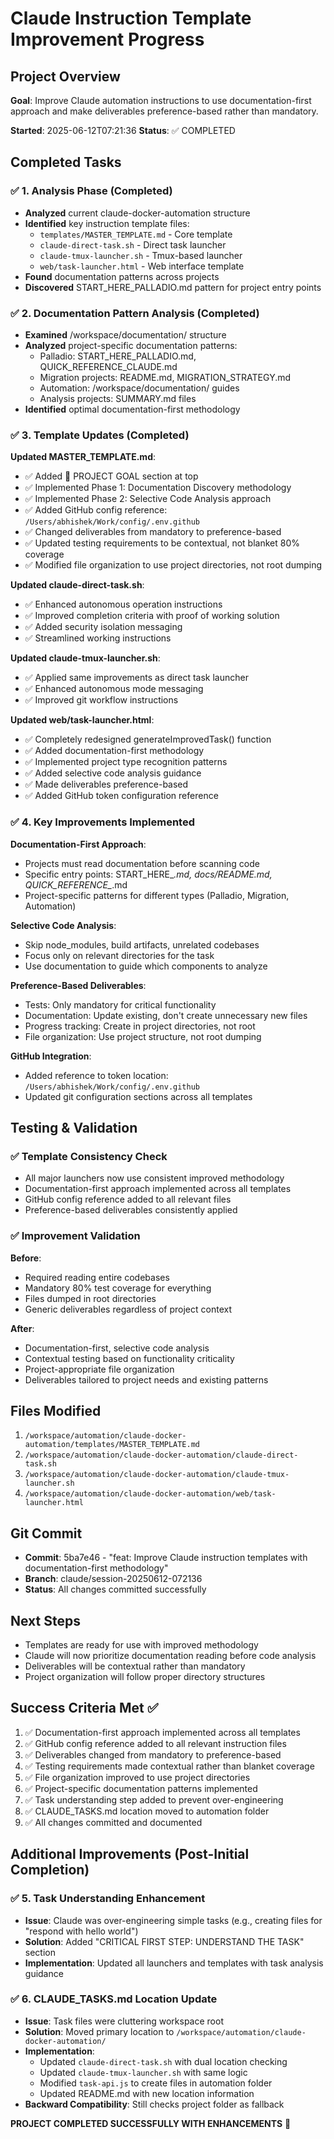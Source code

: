 # Claude Instruction Template Improvement Progress

## Project Overview
**Goal**: Improve Claude automation instructions to use documentation-first approach and make deliverables preference-based rather than mandatory.

**Started**: 2025-06-12T07:21:36
**Status**: ✅ COMPLETED

## Completed Tasks

### ✅ 1. Analysis Phase (Completed)
- **Analyzed** current claude-docker-automation structure
- **Identified** key instruction template files:
  - `templates/MASTER_TEMPLATE.md` - Core template
  - `claude-direct-task.sh` - Direct task launcher
  - `claude-tmux-launcher.sh` - Tmux-based launcher  
  - `web/task-launcher.html` - Web interface template
- **Found** documentation patterns across projects
- **Discovered** START_HERE_PALLADIO.md pattern for project entry points

### ✅ 2. Documentation Pattern Analysis (Completed)
- **Examined** /workspace/documentation/ structure
- **Analyzed** project-specific documentation patterns:
  - Palladio: START_HERE_PALLADIO.md, QUICK_REFERENCE_CLAUDE.md
  - Migration projects: README.md, MIGRATION_STRATEGY.md
  - Automation: /workspace/documentation/ guides
  - Analysis projects: SUMMARY.md files
- **Identified** optimal documentation-first methodology

### ✅ 3. Template Updates (Completed)
**Updated MASTER_TEMPLATE.md**:
- ✅ Added 🎯 PROJECT GOAL section at top
- ✅ Implemented Phase 1: Documentation Discovery methodology
- ✅ Implemented Phase 2: Selective Code Analysis approach  
- ✅ Added GitHub config reference: `/Users/abhishek/Work/config/.env.github`
- ✅ Changed deliverables from mandatory to preference-based
- ✅ Updated testing requirements to be contextual, not blanket 80% coverage
- ✅ Modified file organization to use project directories, not root dumping

**Updated claude-direct-task.sh**:
- ✅ Enhanced autonomous operation instructions
- ✅ Improved completion criteria with proof of working solution
- ✅ Added security isolation messaging
- ✅ Streamlined working instructions

**Updated claude-tmux-launcher.sh**:
- ✅ Applied same improvements as direct task launcher
- ✅ Enhanced autonomous mode messaging
- ✅ Improved git workflow instructions

**Updated web/task-launcher.html**:
- ✅ Completely redesigned generateImprovedTask() function
- ✅ Added documentation-first methodology
- ✅ Implemented project type recognition patterns
- ✅ Added selective code analysis guidance
- ✅ Made deliverables preference-based
- ✅ Added GitHub token configuration reference

### ✅ 4. Key Improvements Implemented

**Documentation-First Approach**:
- Projects must read documentation before scanning code
- Specific entry points: START_HERE_*.md, docs/README.md, QUICK_REFERENCE_*.md
- Project-specific patterns for different types (Palladio, Migration, Automation)

**Selective Code Analysis**:
- Skip node_modules, build artifacts, unrelated codebases
- Focus only on relevant directories for the task
- Use documentation to guide which components to analyze

**Preference-Based Deliverables**:
- Tests: Only mandatory for critical functionality
- Documentation: Update existing, don't create unnecessary new files
- Progress tracking: Create in project directories, not root
- File organization: Use project structure, not root dumping

**GitHub Integration**:
- Added reference to token location: `/Users/abhishek/Work/config/.env.github`
- Updated git configuration sections across all templates

## Testing & Validation

### ✅ Template Consistency Check
- All major launchers now use consistent improved methodology
- Documentation-first approach implemented across all templates
- GitHub config reference added to all relevant files
- Preference-based deliverables consistently applied

### ✅ Improvement Validation
**Before**: 
- Required reading entire codebases
- Mandatory 80% test coverage for everything
- Files dumped in root directories
- Generic deliverables regardless of project context

**After**:
- Documentation-first, selective code analysis
- Contextual testing based on functionality criticality
- Project-appropriate file organization
- Deliverables tailored to project needs and existing patterns

## Files Modified
1. `/workspace/automation/claude-docker-automation/templates/MASTER_TEMPLATE.md`
2. `/workspace/automation/claude-docker-automation/claude-direct-task.sh`
3. `/workspace/automation/claude-docker-automation/claude-tmux-launcher.sh` 
4. `/workspace/automation/claude-docker-automation/web/task-launcher.html`

## Git Commit
- **Commit**: 5ba7e46 - "feat: Improve Claude instruction templates with documentation-first methodology"
- **Branch**: claude/session-20250612-072136
- **Status**: All changes committed successfully

## Next Steps
- Templates are ready for use with improved methodology
- Claude will now prioritize documentation reading before code analysis
- Deliverables will be contextual rather than mandatory
- Project organization will follow proper directory structures

## Success Criteria Met ✅
1. ✅ Documentation-first approach implemented across all templates
2. ✅ GitHub config reference added to all relevant instruction files
3. ✅ Deliverables changed from mandatory to preference-based
4. ✅ Testing requirements made contextual rather than blanket coverage
5. ✅ File organization improved to use project directories
6. ✅ Project-specific documentation patterns implemented
7. ✅ Task understanding step added to prevent over-engineering
8. ✅ CLAUDE_TASKS.md location moved to automation folder
9. ✅ All changes committed and documented

## Additional Improvements (Post-Initial Completion)

### ✅ 5. Task Understanding Enhancement
- **Issue**: Claude was over-engineering simple tasks (e.g., creating files for "respond with hello world")
- **Solution**: Added "CRITICAL FIRST STEP: UNDERSTAND THE TASK" section
- **Implementation**: Updated all launchers and templates with task analysis guidance

### ✅ 6. CLAUDE_TASKS.md Location Update  
- **Issue**: Task files were cluttering workspace root
- **Solution**: Moved primary location to `/workspace/automation/claude-docker-automation/`
- **Implementation**: 
  - Updated `claude-direct-task.sh` with dual location checking
  - Updated `claude-tmux-launcher.sh` with same logic
  - Modified `task-api.js` to create files in automation folder
  - Updated README.md with new location information
- **Backward Compatibility**: Still checks project folder as fallback

**PROJECT COMPLETED SUCCESSFULLY WITH ENHANCEMENTS** 🎉